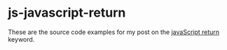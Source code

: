 # js-javascript-return

These are the source code examples for my post on the [javaScript return](https://dustinpfister.github.io/2019/03/01/js-javascript-return/) keyword.